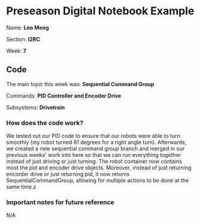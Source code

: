 # Preseason Digital Notebook Example
Name: **Leo Meng**

Section: **I2RC**

Week: **7**


## Code
The main topic this week was: **Sequential Command Group**

Commands: **PID Controller and Encoder Drive**

Subsystems: **Drivetrain**

### How does the code work?
We tested out our PID code to ensure that our robots were able to turn smoothly (my robot turned 81 degrees for a right angle turn). Afterwards, we created a new sequential command group branch and merged in our previous weeks' work into here so that we can run everything together instead of just driving or just turning. The robot container now contains most the pid and encoder drive objects. Moreover, instead of just returning encorder drive or just returning pid, it now returns SequentialCommandGroup, allowing for multiple actions to be done at the same time.z


### Important notes for future reference

N/A